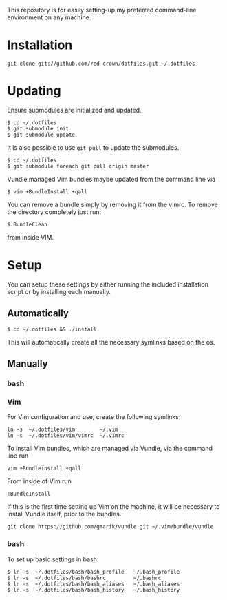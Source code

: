 This repository is for easily setting-up my preferred command-line environment 
on any machine.

# Installation

    git clone git://github.com/red-crown/dotfiles.git ~/.dotfiles

# Updating
Ensure submodules are initialized and updated.

    $ cd ~/.dotfiles
    $ git submodule init
    $ git submodule update

It is also possible to use `git pull` to update the submodules.

    $ cd ~/.dotfiles
    $ git submodule foreach git pull origin master

Vundle managed Vim bundles maybe updated from the command line via

    $ vim +BundleInstall +qall

You can remove a bundle simply by removing it from the vimrc.
To remove the directory completely just run:

    $ BundleClean

from inside VIM.

# Setup
You can setup these settings by either running the included installation script
or by installing each manually.

## Automatically

    $ cd ~/.dotfiles && ./install

This will automatically create all the necessary symlinks based on the os.

## Manually
### bash

### Vim
For Vim configuration and use, create the following symlinks:

    ln -s  ~/.dotfiles/vim        ~/.vim
    ln -s  ~/.dotfiles/vim/vimrc  ~/.vimrc

To install Vim bundles, which are managed via Vundle, via the command line run

    vim +Bundleinstall +qall

From inside of Vim run

    :BundleInstall

If this is the first time setting up Vim on the machine, it will be necessary 
to install Vundle itself, prior to the bundles.

    git clone https://github.com/gmarik/vundle.git ~/.vim/bundle/vundle

### bash
To set up basic settings in bash:

    $ ln -s  ~/.dotfiles/bash/bash_profile   ~/.bash_profile
    $ ln -s  ~/.dotfiles/bash/bashrc         ~/.bashrc
    $ ln -s  ~/.dotfiles/bash/bash_aliases   ~/.bash_aliases
    $ ln -s  ~/.dotfiles/bash/bash_history   ~/.bash_history

